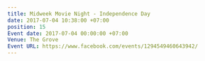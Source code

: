```yaml
---
title: Midweek Movie Night - Independence Day
date: 2017-07-04 10:38:00 +07:00
position: 15
Event date: 2017-07-04 00:00:00 +07:00
Venue: The Grove
Event URL: https://www.facebook.com/events/1294549460643942/
---
```


